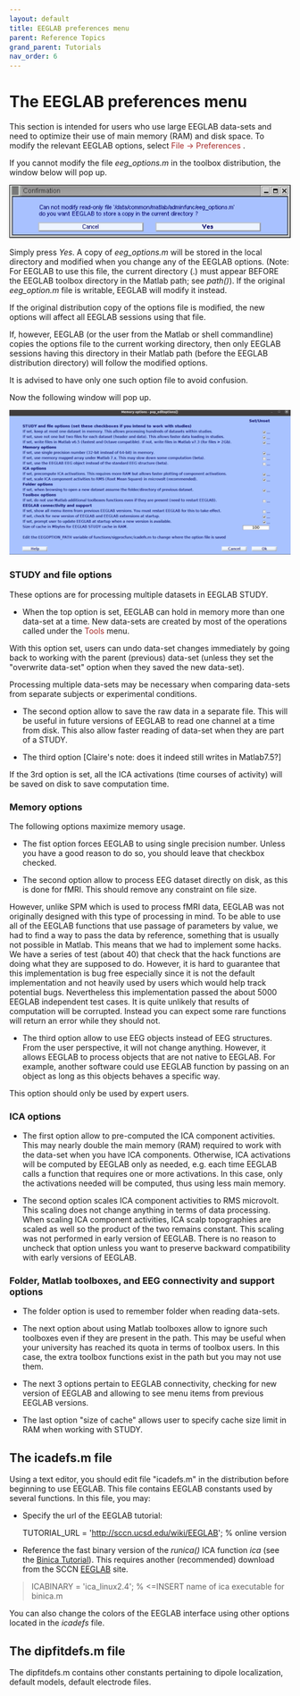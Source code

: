 ```yaml
---
layout: default
title: EEGLAB preferences menu
parent: Reference Topics
grand_parent: Tutorials
nav_order: 6
---
```




The EEGLAB preferences menu
========================

This section is intended for users who use large EEGLAB data-sets and
need to optimize their use of main memory (RAM) and disk space. 
To
modify the relevant EEGLAB options, select <span style="color: brown">File → Preferences </span>. 

If you cannot modify the file *eeg_options.m* in
the toolbox distribution, the window below will pop up.



![Image:Option1.gif ](/assets/images/Option1.gif)



Simply press *Yes*. A copy of *eeg_options.m* will be stored in the
local directory and modified when you change any of the EEGLAB options.
(Note: For EEGLAB to use this file, the current directory (.) must
appear BEFORE the EEGLAB toolbox directory in the Matlab path; see
*path()*). If the original *eeg_option.m* file is writable, EEGLAB will
modify it instead.


If the original distribution copy of the options file is modified, the
new options will affect all EEGLAB sessions using that file. 

If, however, EEGLAB (or the user from the Matlab or shell commandline)
copies the options file to the current working directory, then only
EEGLAB sessions having this directory in their Matlab path (before the
EEGLAB distribution directory) will follow the modified options. 

It is
advised to have only one such option file to avoid confusion. 

Now the following window will pop up.



![Image: Memory option gui2.png](/assets/images/Memory_option_gui2.png)


### STUDY and file options


These options are for processing multiple datasets in EEGLAB STUDY.

- When the top option is set, EEGLAB can hold in memory more than one
data-set at a time. New data-sets are created by most of the operations
called under the <span style="color: brown">Tools</span> menu. 

With this option set, users can undo data-set changes immediately by going back to
working with the parent (previous) data-set (unless they set the
"overwrite data-set" option when they saved the new data-set).

Processing multiple data-sets may be necessary when comparing data-sets
from separate subjects or experimental conditions.


- The second option allow to save the raw data in a separate file. This
will be useful in future versions of EEGLAB to read one channel at a time
from disk. This also allow faster reading of data-set when they are part
of a STUDY.


- The third option [Claire's note: does it indeed still writes in Matlab7.5?]


If the 3rd option is set, all the ICA activations (time courses of
activity) will be saved on disk to save computation time.

### Memory options
The following options maximize memory usage.


- The fist option forces EEGLAB to using single precision number. Unless
you have a good reason to do so, you should leave that checkbox checked.


- The second option allow to process EEG dataset directly on disk, as this
is done for fMRI. This should remove any constraint on file size.

However, unlike SPM which is used to process fMRI data, EEGLAB was not
originally designed with this type of processing in mind. To be able to
use all of the EEGLAB functions that use passage of parameters by value,
we had to find a way to pass the data by reference, something that is
usually not possible in Matlab. This means that we had to implement some
hacks. We have a series of test (about 40) that check that the hack
functions are doing what they are supposed to do. However, it is hard to
guarantee that this implementation is bug free especially since it is
not the default implementation and not heavily used by users which would
help track potential bugs. Nevertheless this implementation passed the
about 5000 EEGLAB independent test cases. 
It is quite unlikely that
results of computation will be corrupted. Instead you can expect some
rare functions will return an error while they should not.


- The third option allow to use EEG objects instead of EEG structures.
From the user perspective, it will not change anything. However, it
allows EEGLAB to process objects that are not native to EEGLAB. For
example, another software could use EEGLAB function by passing on an
object as long as this objects behaves a specific way. 
  
This option
should only be used by expert users.

### ICA options

- The first option allow to pre-computed the ICA component activities.
This may nearly double the main memory (RAM) required to work with the
data-set when you have ICA components. Otherwise, ICA activations will
be computed by EEGLAB only as needed, e.g. each time EEGLAB calls a
function that requires one or more activations. In this case, only the
activations needed will be computed, thus using less main memory.


- The second option scales ICA component activities to RMS microvolt. 
  This
scaling does not change anything in terms of data processing. When
scaling ICA component activities, ICA scalp topographies are scaled as
well so the product of the two remains constant. This scaling was not
performed in early version of EEGLAB. There is no reason to uncheck that
option unless you want to preserve backward compatibility with early
versions of EEGLAB.

### Folder, Matlab toolboxes, and EEG connectivity and support options

- The folder option is used to remember folder when reading data-sets. 

- The
next option about using Matlab toolboxes allow to ignore such toolboxes
even if they are present in the path. This may be useful when your
university has reached its quota in terms of toolbox users. In this
case, the extra toolbox functions exist in the path but you may not use
them. 
  
- The next 3 options pertain to EEGLAB connectivity, checking for
new version of EEGLAB and allowing to see menu items from previous EEGLAB versions. 
  
- The last option "size of cache" allows user to specify cache size limit in RAM when working with STUDY.

The icadefs.m file
-------------------
Using a text editor, you should edit file "icadefs.m" in the
distribution before beginning to use EEGLAB. This file contains EEGLAB
constants used by several functions. In this file, you may:

-   Specify the url of the EEGLAB tutorial:
    
     TUTORIAL_URL = '<http://sccn.ucsd.edu/wiki/EEGLAB>'; % online version 

-   Reference the fast binary version of the *runica()* ICA function
    *ica* (see the [Binica  Tutorial](/Chapter_09:_Decomposing_Data_Using_ICA "wikilink")). This
    requires another (recommended) download from the SCCN
    [EEGLAB](http://sccn.ucsd.edu/eeglab/binica) site.

> ICABINARY = 'ica_linux2.4'; % \<=INSERT name of ica executable for
> binica.m

You can also change the colors of the EEGLAB interface using other
options located in the *icadefs* file.

The dipfitdefs.m file
----------------------
The dipfitdefs.m contains other constants pertaining to dipole
localization, default models, default electrode files.

